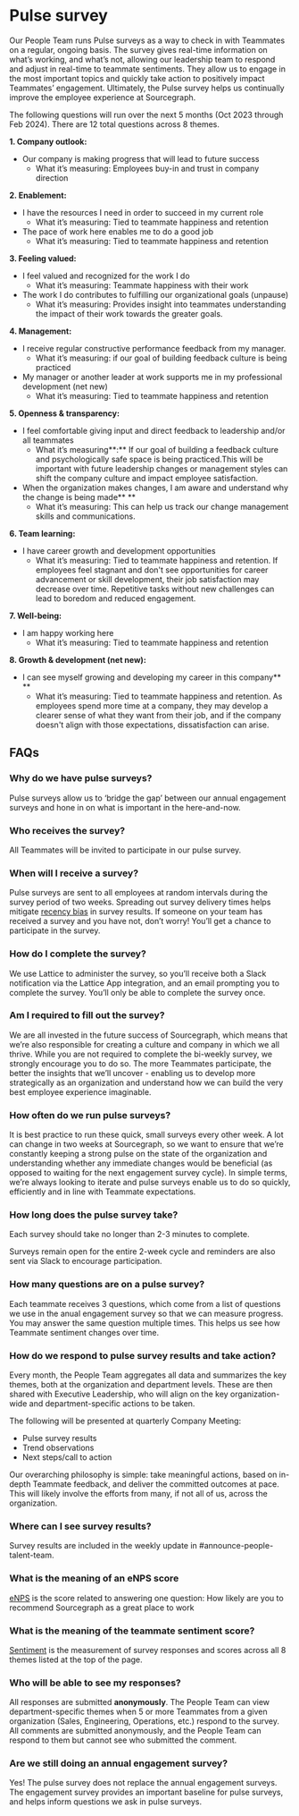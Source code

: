 # Pulse survey

Our People Team runs Pulse surveys as a way to check in with Teammates on a regular, ongoing basis. The survey gives real-time information on what’s working, and what’s not, allowing our leadership team to respond and adjust in real-time to teammate sentiments. They allow us to engage in the most important topics and quickly take action to positively impact Teammates’ engagement. Ultimately, the Pulse survey helps us continually improve the employee experience at Sourcegraph.

The following questions will run over the next 5 months (Oct 2023 through Feb 2024). There are 12 total questions across 8 themes.

**1. Company outlook:**

- Our company is making progress that will lead to future success
  - What it’s measuring: Employees buy-in and trust in company direction

**2. Enablement:**

- I have the resources I need in order to succeed in my current role
  - What it’s measuring: Tied to teammate happiness and retention
- The pace of work here enables me to do a good job
  - What it’s measuring: Tied to teammate happiness and retention

**3. Feeling valued:**

- I feel valued and recognized for the work I do
  - What it’s measuring: Teammate happiness with their work
- The work I do contributes to fulfilling our organizational goals (unpause)
  - What it’s measuring: Provides insight into teammates understanding the impact of their work towards the greater goals.

**4. Management:**

- I receive regular constructive performance feedback from my manager.
  - What it’s measuring: if our goal of building feedback culture is being practiced
- My manager or another leader at work supports me in my professional development (net new)
  - What it’s measuring: Tied to teammate happiness and retention

**5. Openness & transparency:**

- I feel comfortable giving input and direct feedback to leadership and/or all teammates
  - What it’s measuring**:** If our goal of building a feedback culture and psychologically safe space is being practiced.This will be important with future leadership changes or management styles can shift the company culture and impact employee satisfaction.
- When the organization makes changes, I am aware and understand why the change is being made\*\* \*\*
  - What it’s measuring: This can help us track our change management skills and communications.

**6. Team learning:**

- I have career growth and development opportunities
  - What it’s measuring: Tied to teammate happiness and retention. If employees feel stagnant and don't see opportunities for career advancement or skill development, their job satisfaction may decrease over time. Repetitive tasks without new challenges can lead to boredom and reduced engagement.

**7. Well-being:**

- I am happy working here
  - What it’s measuring: Tied to teammate happiness and retention

**8. Growth & development (net new):**

- I can see myself growing and developing my career in this company\*\* \*\*
  - What it’s measuring: Tied to teammate happiness and retention. As employees spend more time at a company, they may develop a clearer sense of what they want from their job, and if the company doesn't align with those expectations, dissatisfaction can arise.

## FAQs

### Why do we have pulse surveys?

Pulse surveys allow us to ‘bridge the gap’ between our annual engagement surveys and hone in on what is important in the here-and-now.

### Who receives the survey?

All Teammates will be invited to participate in our pulse survey.

### When will I receive a survey?

Pulse surveys are sent to all employees at random intervals during the survey period of two weeks. Spreading out survey delivery times helps mitigate [recency bias](https://en.wikipedia.org/wiki/Recency_bias) in survey results. If someone on your team has received a survey and you have not, don’t worry! You’ll get a chance to participate in the survey.

### How do I complete the survey?

We use Lattice to administer the survey, so you’ll receive both a Slack notification via the Lattice App integration, and an email prompting you to complete the survey. You’ll only be able to complete the survey once.

### Am I required to fill out the survey?

We are all invested in the future success of Sourcegraph, which means that we’re also responsible for creating a culture and company in which we all thrive. While you are not required to complete the bi-weekly survey, we strongly encourage you to do so. The more Teammates participate, the better the insights that we’ll uncover - enabling us to develop more strategically as an organization and understand how we can build the very best employee experience imaginable.

### How often do we run pulse surveys?

It is best practice to run these quick, small surveys every other week. A lot can change in two weeks at Sourcegraph, so we want to ensure that we’re constantly keeping a strong pulse on the state of the organization and understanding whether any immediate changes would be beneficial (as opposed to waiting for the next engagement survey cycle). In simple terms, we’re always looking to iterate and pulse surveys enable us to do so quickly, efficiently and in line with Teammate expectations.

### How long does the pulse survey take?

Each survey should take no longer than 2-3 minutes to complete.

Surveys remain open for the entire 2-week cycle and reminders are also sent via Slack to encourage participation.

### How many questions are on a pulse survey?

Each teammate receives 3 questions, which come from a list of questions we use in the anual engagement survey so that we can measure progress. You may answer the same question multiple times. This helps us see how Teammate sentiment changes over time.

### How do we respond to pulse survey results and take action?

Every month, the People Team aggregates all data and summarizes the key themes, both at the organization and department levels. These are then shared with Executive Leadership, who will align on the key organization-wide and department-specific actions to be taken.

The following will be presented at quarterly Company Meeting:

- Pulse survey results
- Trend observations
- Next steps/call to action

Our overarching philosophy is simple: take meaningful actions, based on in-depth Teammate feedback, and deliver the committed outcomes at pace. This will likely involve the efforts from many, if not all of us, across the organization.

### Where can I see survey results?

Survey results are included in the weekly update in #announce-people-talent-team.

### **What is the meaning of an eNPS score**

[eNPS](https://help.lattice.com/hc/en-us/articles/360059406174) is the score related to answering one question: How likely are you to recommend Sourcegraph as a great place to work

### **What is the meaning of the teammate sentiment score?**

[Sentiment](https://help.lattice.com/hc/en-us/articles/360061946793) is the measurement of survey responses and scores across all 8 themes listed at the top of the page.

### Who will be able to see my responses?

All responses are submitted **anonymously**. The People Team can view department-specific themes when 5 or more Teammates from a given organization (Sales, Engineering, Operations, etc.) respond to the survey. All comments are submitted anonymously, and the People Team can respond to them but cannot see who submitted the comment.

### Are we still doing an annual engagement survey?

Yes! The pulse survey does not replace the annual engagement surveys. The engagement survey provides an important baseline for pulse surveys, and helps inform questions we ask in pulse surveys.
